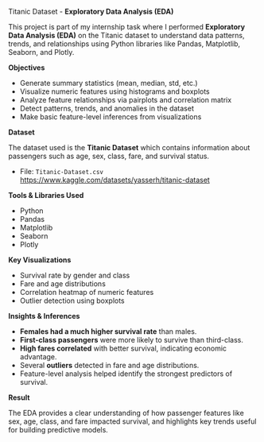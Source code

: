 Titanic Dataset - **Exploratory Data Analysis (EDA)**

This project is part of my internship task where I performed **Exploratory Data Analysis (EDA)** on the Titanic dataset to understand data patterns, trends, and relationships using Python libraries like Pandas, Matplotlib, Seaborn, and Plotly.

**Objectives**

- Generate summary statistics (mean, median, std, etc.)
- Visualize numeric features using histograms and boxplots
- Analyze feature relationships via pairplots and correlation matrix
- Detect patterns, trends, and anomalies in the dataset
- Make basic feature-level inferences from visualizations
  
**Dataset**

The dataset used is the **Titanic Dataset** which contains information about passengers such as age, sex, class, fare, and survival status.
- File: `Titanic-Dataset.csv`
  https://www.kaggle.com/datasets/yasserh/titanic-dataset

**Tools & Libraries Used**
- Python
- Pandas
- Matplotlib
- Seaborn
- Plotly

**Key Visualizations**
- Survival rate by gender and class
- Fare and age distributions
- Correlation heatmap of numeric features
- Outlier detection using boxplots

**Insights & Inferences**
- **Females had a much higher survival rate** than males.
- **First-class passengers** were more likely to survive than third-class.
- **High fares correlated** with better survival, indicating economic advantage.
- Several **outliers** detected in fare and age distributions.
- Feature-level analysis helped identify the strongest predictors of survival.

**Result**

The EDA provides a clear understanding of how passenger features like sex, age, class, and fare impacted survival, and highlights key trends useful for building predictive models.


